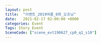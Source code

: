 ```yaml
---
layout: post
title:  "이벤트_2019여름_0화_오프닝"
date:   2021-02-17 02:00:00 +0000
categories: Event
Tags: Story Event
SceneCode: ["scene_evt190627_cp0_q1_s10"]
---
```

